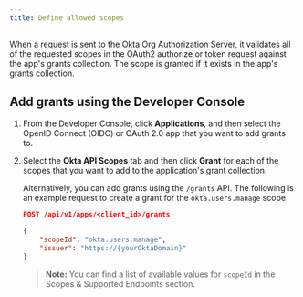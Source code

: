 ```yaml
---
title: Define allowed scopes
---
```

When a request is sent to the Okta Org Authorization Server, it validates all of the requested scopes in the OAuth2 authorize or token request against the app's grants collection. The scope is granted if it exists in the app's grants collection.

## Add grants using the Developer Console
1. From the Developer Console, click **Applications**, and then select the OpenID Connect (OIDC) or OAuth 2.0 app that you want to add grants to.
2. Select the **Okta API Scopes** tab and then click **Grant** for each of the scopes that you want to add to the application's grant collection. 

    Alternatively, you can add grants using the `/grants` API. The following is an example request to create a grant for the `okta.users.manage` scope. 

    ```json
    POST /api/v1/apps/<client_id>/grants

    {
        "scopeId": "okta.users.manage",
        "issuer": "https://{yourOktaDomain}"
    }
    ```
    > **Note:** You can find a list of available values for `scopeId` in the <GuideLink link="../scopes">Scopes & Supported Endpoints</GuideLink> section.

<NextSectionLink/>
